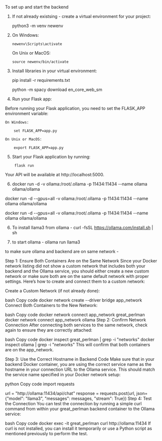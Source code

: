 To set up and start the backend 

1. If not already existsing - create a virtual environment for your project:

     python3 -m venv newenv

2.  On Windows: 

        newenv\Scripts\activate

    On Unix or MacOS: 
    
        source newenv/bin/activate

3. Install libraries in your virtual environment: 

     pip install -r requirements.txt

     python -m spacy download en_core_web_sm


4. Run your Flask app:

Before running your Flask application, you need to set the FLASK_APP environment variable:

    On Windows:

        set FLASK_APP=app.py

    On Unix or MacOS:

        export FLASK_APP=app.py

5. Start your Flask application by running:

        flask run

Your API will be available at http://localhost:5000.


6. docker run -d -v ollama:/root/.ollama -p 11434:11434 --name ollama ollama/ollama

docker run -d --gpus=all -v ollama:/root/.ollama -p 11434:11434 --name ollama ollama/ollama

docker run -d --gpus=all -v ollama:/root/.ollama -p 11434:11434 --name ollama ollama/ollama


6. To install llama3 from ollama - curl -fsSL https://ollama.com/install.sh | sh

7. to start ollama - ollama run llama3


to make sure ollama and backend are on same network - 

Step 1: Ensure Both Containers Are on the Same Network
Since your Docker network listing did not show a custom network that includes both your backend and the Ollama service, you should either create a new custom network or make sure both are on the same default network with proper settings. Here’s how to create and connect them to a custom network:

Create a Custom Network (if not already done):

bash
Copy code
docker network create --driver bridge app_network
Connect Both Containers to the New Network:

bash
Copy code
docker network connect app_network great_perlman
docker network connect app_network ollama
Step 2: Confirm Network Connection
After connecting both services to the same network, check again to ensure they are correctly attached:

bash
Copy code
docker inspect great_perlman | grep -i "networks"
docker inspect ollama | grep -i "networks"
This will confirm that both containers are on the app_network.

Step 3: Use the Correct Hostname in Backend Code
Make sure that in your backend Docker container, you are using the correct service name as the hostname in your connection URL to the Ollama service. This should match the service name specified in your Docker network setup:

python
Copy code
import requests

url = "http://ollama:11434/api/chat"
response = requests.post(url, json={"model": "llama3", "messages": messages, "stream": True})
Step 4: Test the Connection
You can test the connection by running a simple curl command from within your great_perlman backend container to the Ollama service:

bash
Copy code
docker exec -it great_perlman curl http://ollama:11434
If curl is not installed, you can install it temporarily or use a Python script as mentioned previously to perform the test.
